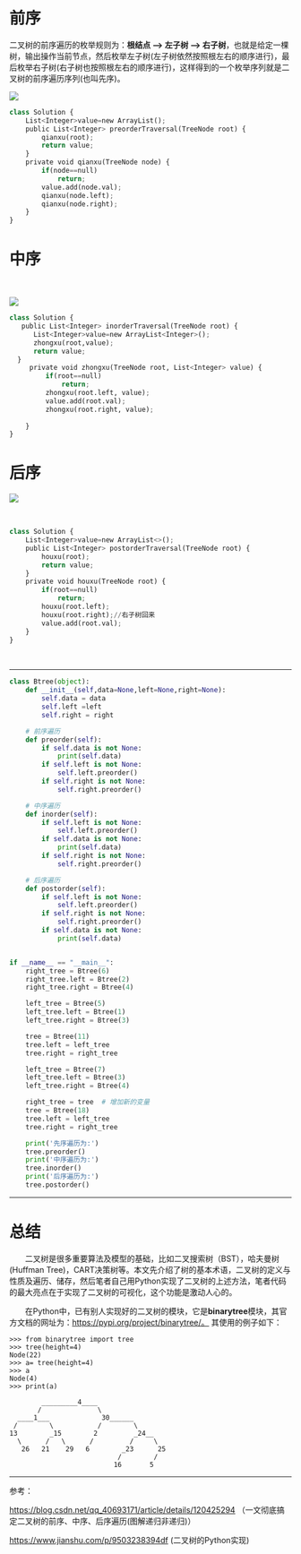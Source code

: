 # 前序

二叉树的前序遍历的枚举规则为：**根结点 —> 左子树 —> 右子树**，也就是给定一棵树，输出操作当前节点，然后枚举左子树(左子树依然按照根左右的顺序进行)，最后枚举右子树(右子树也按照根左右的顺序进行)，这样得到的一个枚举序列就是二叉树的前序遍历序列(也叫先序)。

![](https://img-blog.csdnimg.cn/img_convert/831d5c05f1d2dfc82b8abf407699a8f5.png)

```python
class Solution {
    List<Integer>value=new ArrayList();
    public List<Integer> preorderTraversal(TreeNode root) {
        qianxu(root);
        return value;
    }
    private void qianxu(TreeNode node) {
        if(node==null)
            return;
        value.add(node.val);
        qianxu(node.left);
        qianxu(node.right);
    }
}
```

# 中序

<br/>

![](https://img-blog.csdnimg.cn/img_convert/bc401f2b831d1b92f874296a04c00bd4.png)

```python
class Solution {
   public List<Integer> inorderTraversal(TreeNode root) {
	  List<Integer>value=new ArrayList<Integer>();
	  zhongxu(root,value);
	  return value;
  }
	 private void zhongxu(TreeNode root, List<Integer> value) {
		 if(root==null)
			 return;
		 zhongxu(root.left, value);
		 value.add(root.val);
		 zhongxu(root.right, value);
		
	}
}
```

# 后序

![](https://img-blog.csdnimg.cn/img_convert/9ac0f26dda230c75b87b518d2cf77edc.png)

<br/>

```python
class Solution {
    List<Integer>value=new ArrayList<>();
    public List<Integer> postorderTraversal(TreeNode root) {
        houxu(root);
        return value;
    }
    private void houxu(TreeNode root) {
        if(root==null)
            return;
        houxu(root.left);
        houxu(root.right);//右子树回来
        value.add(root.val);
    }
}
```

<br/>

---

```python
class Btree(object):
    def __init__(self,data=None,left=None,right=None):
        self.data = data
        self.left =left
        self.right = right

    # 前序遍历
    def preorder(self):
        if self.data is not None:
            print(self.data)
        if self.left is not None:
            self.left.preorder()
        if self.right is not None:
            self.right.preorder()

    # 中序遍历
    def inorder(self):
        if self.left is not None:
            self.left.preorder()
        if self.data is not None:
            print(self.data)
        if self.right is not None:
            self.right.preorder()

    # 后序遍历
    def postorder(self):
        if self.left is not None:
            self.left.preorder()
        if self.right is not None:
            self.right.preorder()
        if self.data is not None:
            print(self.data)


if __name__ == "__main__":
    right_tree = Btree(6)
    right_tree.left = Btree(2)
    right_tree.right = Btree(4)

    left_tree = Btree(5)
    left_tree.left = Btree(1)
    left_tree.right = Btree(3)

    tree = Btree(11)
    tree.left = left_tree
    tree.right = right_tree

    left_tree = Btree(7)
    left_tree.left = Btree(3)
    left_tree.right = Btree(4)

    right_tree = tree  # 增加新的变量
    tree = Btree(18)
    tree.left = left_tree
    tree.right = right_tree

    print('先序遍历为:')
    tree.preorder()
    print('中序遍历为:')
    tree.inorder()
    print('后序遍历为:')
    tree.postorder()
```

---

# 总结

  二叉树是很多重要算法及模型的基础，比如二叉搜索树（BST），哈夫曼树(Huffman Tree)，CART决策树等。本文先介绍了树的基本术语，二叉树的定义与性质及遍历、储存，然后笔者自己用Python实现了二叉树的上述方法，笔者代码的最大亮点在于实现了二叉树的可视化，这个功能是激动人心的。
  
  在Python中，已有别人实现好的二叉树的模块，它是**binarytree**模块，其官方文档的网址为：https://pypi.org/project/binarytree/。  其使用的例子如下：

```
>>> from binarytree import tree
>>> tree(height=4)
Node(22)
>>> a= tree(height=4)
>>> a
Node(4)
>>> print(a)

        _________4____
       /              \
  ____1___             30______
 /        \           /        \
13        _15        2         _24__
  \      /   \      /         /     \
   26   21    29   6        _23      25
                           /        /
                          16       5

```
---

参考：

https://blog.csdn.net/qq_40693171/article/details/120425294  （一文彻底搞定二叉树的前序、中序、后序遍历(图解递归非递归)）

https://www.jianshu.com/p/9503238394df  (二叉树的Python实现)

